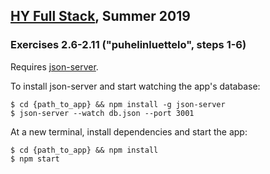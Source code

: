 ## [HY Full Stack](https://fullstackopen.com), Summer 2019

### Exercises 2.6-2.11 ("puhelinluettelo", steps 1-6)

Requires [json-server](https://github.com/typicode/json-server). 

To install json-server and start watching the app's database:

    $ cd {path_to_app} && npm install -g json-server
    $ json-server --watch db.json --port 3001

At a new terminal, install dependencies and start the app:

    $ cd {path_to_app} && npm install 
    $ npm start